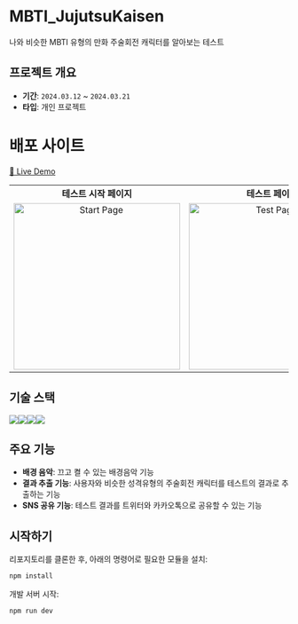 # MBTI_JujutsuKaisen
나와 비슷한 MBTI 유형의 만화 주술회전 캐릭터를 알아보는 테스트


## 프로젝트 개요

- **기간**: `2024.03.12` ~ `2024.03.21`
- **타입**: 개인 프로젝트


# 배포 사이트

[🦖 Live Demo](https://mbti-jujutsu-kaisen.vercel.app/)


<table>
  <tr>
    <td align="center"><b>테스트 시작 페이지</b></td>
    <td align="center"><b>테스트 페이지</b></td>
    <td align="center"><b>결과 페이지</b></td>
  </tr>
  <tr>
    <td align="center">
      <img src="https://github.com/udaeng8286/MBTI-Jujutsu-Kaisen/assets/130089426/4553cc00-53b0-43aa-8945-f7c6f60171aa" alt="Start Page" width="300px"/>
    </td>
    <td align="center">
      <img src="https://github.com/udaeng8286/MBTI-Jujutsu-Kaisen/assets/130089426/e423f416-ab62-4996-b1f0-a01f4aae3368" alt="Test Page" width="300px"/>
    </td>
    <td align="center">
      <img src="https://github.com/udaeng8286/MBTI-Jujutsu-Kaisen/assets/130089426/24e541e8-dd6b-4406-9c59-4d57f6527843" alt="Result Page" width="300px"/>
    </td>
  </tr>
</table>


## 기술 스택

<img src="https://img.shields.io/badge/html5-E34F26?style=for-the-badge&logo=html5&logoColor=white"><img src="https://img.shields.io/badge/javascript-F7DF1E?style=for-the-badge&logo=javascript&logoColor=black"><img src="https://img.shields.io/badge/react-61DAFB?style=for-the-badge&logo=react&logoColor=black"><img src="https://img.shields.io/badge/styledcomponents-DB7093?style=for-the-badge&logo=react&logoColor=black">

## 주요 기능

- **배경 음악**: 끄고 켤 수 있는 배경음악 기능
- **결과 추출 기능**: 사용자와 비슷한 성격유형의 주술회전 캐릭터를 테스트의 결과로 추출하는 기능
- **SNS 공유 기능**: 테스트 결과를 트위터와 카카오톡으로 공유할 수 있는 기능

## 시작하기

리포지토리를 클론한 후, 아래의 명령어로 필요한 모듈을 설치:

```bash
npm install
```

개발 서버 시작:

```bash
npm run dev
```
